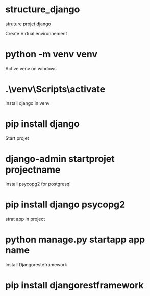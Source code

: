 # structure_django
 struture projet django

Create Virtual environnement
# python -m venv venv

Active venv on windows
# .\venv\Scripts\activate

Install django in venv
# pip install django

Start projet
# django-admin startprojet projectname

Install psycopg2 for postgresql
# pip install django psycopg2

strat app in project
# python manage.py startapp app name

Install Djangoresteframework
# pip install djangorestframework
